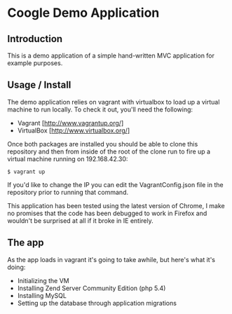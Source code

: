 Coogle Demo Application
=======================

Introduction
------------
This is a demo application of a simple hand-written MVC application for example purposes.

Usage / Install
---------------
The demo application relies on vagrant with virtualbox to load up a virtual machine to run locally. To check it out, you'll need the following:

 - Vagrant [http://www.vagrantup.org/]
 - VirtualBox [http://www.virtualbox.org/]

Once both packages are installed you should be able to clone this repository and then from inside of the root of the clone run to fire up a virtual machine running on 192.168.42.30:

```
$ vagrant up
````

If you'd like to change the IP you can edit the VagrantConfig.json file in the repository prior to running that command.

This application has been tested using the latest version of Chrome, I make no promises that the code has been debugged to work in Firefox and wouldn't be surprised at all if it broke in IE entirely.

The app
-------

As the app loads in vagrant it's going to take awhile, but here's what it's doing:

 - Initializing the VM
 - Installing Zend Server Community Edition (php 5.4)
 - Installing MySQL
 - Setting up the database through application migrations
